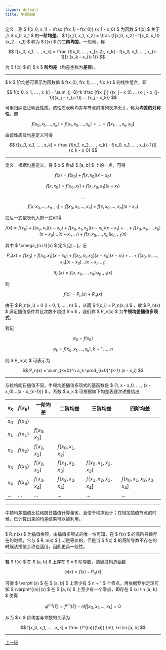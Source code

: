 ```yaml
---
layout: default
title: 牛顿插值
---
```


定义：称 $ f[x_0, x_1] = \frac {f(x_1) - f(x_0)} {x_1 - x_0} $ 为函数 $ f(x) $ 关于点 $ x_0, x_1 $ 的**一阶均差**。 $ f[x_0, x_1, x_2] = \frac {f[x_0, x_2] - f[x_0, x_1]} {x_2 - x_1} $ 称为 $ f(x) $ 的**二阶均差**。一般地，称

$$
f[x_0, x_1, ... , x_k] = \frac {f[x_0, ... , x_{k-2}, x_k] - f[x_0, x_1, ... , x_{k-1}]} {x_k - x_{k-1}}
$$

为 $ f(x) $ 的 $ k $ **阶均差**（均差也称为**差商**）。

* * *

$ k $ 阶均差可表示为函数值 $ f(x_0), f(x_1), ... , f(x_k) $ 的线性组合，即

$$
f[x_0, x_1, ... , x_k] = \sum_{j=0}^k \frac {f(x_j)} {(x_j - x_0) ... (x_j - x_{j-1})(x_j - x_{j+1}) ... (x_j - x_k)}
$$

可用归纳法证明此性质。该性质表明均差与节点的排列次序无关，称为**均差的对称性**，即

$$
f[x_0, x_1, ... , x_k] = f[x_1, x_0, ... , x_k] = ... = f[x_1, ... , x_k, x_0]
$$

由该性质及均差定义可得

$$
f[x_0, x_1, ... , x_k] = \frac {f[x_1, x_2, ... , x_k] - f[x_0, x_1, ... , x_{k-1}]} {x_k - x_0}
$$

* * *

定义：根据均差定义，将 $ x $ 看成 $ [a, b] $ 上的一点，可得

$$
f(x) = f(x_0) + f[x, x_0] (x - x_0)
$$

$$
f[x, x_0] = f[x_0, x_1] + f[x, x_0, x_1] (x - x_1)
$$

$$
...
$$

$$
f[x, x_0, ... , x_{n-1}] = f[x_0, x_1, ... , x_n] + f[x, x_0, ... , x_n] (x - x_n)
$$

把后一式依次代入前一式可得

$$
f(x) = f(x_0) + f[x_0, x_1] (x - x_0) + f[x_0, x_1, x_2] (x - x_0) (x - x_1) + ... + f[x_0, x_1, ... , x_n] (x - x_0) ... (x - x_{n-1}) + f[x, x_0, ... , x_n] \omega_{n+1}(x)
$$

其中 $ \omega_{n+1}(x) $ 定义见[...]。记

$$
P_n(x) = f(x_0) + f[x_0, x_1] (x - x_0) + f[x_0, x_1, x_2] (x - x_0) (x - x_1) + ... + f[x_0, x_1, ... , x_n] (x - x_0) ... (x - x_{n-1})
$$

$$
R_n(x) = f[x, x_0, ... , x_n] \omega_{n+1}(x)
$$

则

$$
f(x) = P_n(x) + R_n(x)
$$

由于 $ R_n(x_i) = 0 (i = 0, 1, ... , n) $ ，从而 $ f(x_i) = P_n(x_i) $ ，故 $ P_n(x) $ 满足插值条件并且次数不超过 $ n $ ，我们称 $ P_n(x) $ 为**牛顿均差插值多项式**。

若记

$$
a_0 = f(x_0)
$$

$$
a_k = f[x_0, x_1, ... , x_k], k = 1, ... , n
$$

则 $ P_n(x) $ 可表示为

$$
P_n(x) = \sum_{k=0}^n a_k \prod_{i=0}^{k-1} (x - x_i)
$$

* * *

与拉格朗日插值不同，牛顿均差插值多项式的基函数是 $ \{1, x - x_0, ... , (x - x_0)...(x - x_{n-1})\} $ 。系数 $ a_k $ 可根据如下均差表逐次递推给出

| $x_k$ | $f(x_k)$ | 一阶均差      | 二阶均差           | 三阶均差                | 四阶均差                     |
| ----- | -------- | ------------- | ------------------ | ----------------------- | ---------------------------- |
| $x_0$ | $f(x_0)$ |               |                    |                         |                              |
| $x_1$ | $f(x_1)$ | $f[x_0, x_1]$ |                    |                         |                              |
| $x_2$ | $f(x_2)$ | $f[x_1, x_2]$ | $f[x_0, x_1, x_2]$ |                         |                              |
| $x_3$ | $f(x_3)$ | $f[x_2, x_3]$ | $f[x_1, x_2, x_3]$ | $f[x_0, x_1, x_2, x_3]$ |                              |
| $x_4$ | $f(x_4)$ | $f[x_3, x_4]$ | $f[x_2, x_3, x_4]$ | $f[x_1, x_2, x_3, x_4]$ | $f[x_0, x_1, x_2, x_3, x_4]$ |
| $...$ | $...$    | $...$         | $...$              | $...$                   | $...$                        |

* * *

牛顿均差插值比拉格朗日插值计算量省，且便于程序设计；在增加插值节点的时候，已计算出来的均差结果可以被利用。

* * *

$ R_n(x) $ 为插值余项，由插值多项式的唯一性可知，在 $ f(x) $ 的高阶导数存在的时候，它与 $ R_n(x) $ [...]是等价的，但是当 $ f(x) $ 的高阶导数不存在的时候该插值余项也适用，因此更具一般性。

* * *

若 $ f(x) $ 在 $ [a, b] $ 上存在 $ n $ 阶导数，则通过构造函数

$$
\varphi(x) = f(x) - P_n(x)
$$

可得 $ \varphi(x) $ 在 $ [a, b] $ 上至少有 $ n + 1 $ 个零点，再依据罗尔定理可知 $ \varphi^{(n)}(x) $ 在 $ [a, b] $ 上至少有一个零点，即存在 $ \xi \in [a, b] $ 使得

$$
\varphi^{(n)}(\xi) = f^{(n)}(\xi) - n! f[x_0, x_1, ... , x_k] = 0
$$

从而 $ n $ 阶均差与导数的关系为

$$
f[x_0, x_1, ... , x_k] = \frac {f^{(n)}(\xi)} {n!}, \xi \in [a, b]
$$

* * *

[上一级](./../index.html)

